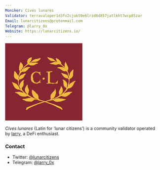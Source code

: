 ```yaml
---
Moniker: Cives lunares
Validator: terravaloper1d3fv2cjukt0e6lrzd8d857jatlkht7wcp85zar
Email: lunarcitizens@protonmail.com
Telegram: @larry_0x
Website: https://lunarcitizens.io/
---
```


<img src="logo.png" width="250" height="250" />

_Cives lunares_ (Latin for &lsquo;lunar citizens&rsquo;) is a community validator operated by [larry](https://twitter.com/larry0x), a DeFi enthusiast.

### Contact

- Twitter: [@lunarcitizens](https://twitter.com/lunarcitizens)
- Telegram: [@larry_0x](https://t.me/larry_0x)
